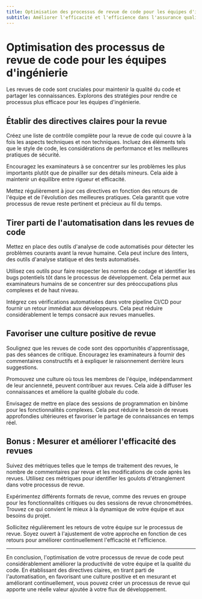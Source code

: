```yaml
---
title: Optimisation des processus de revue de code pour les équipes d'ingénierie
subtitle: Améliorer l'efficacité et l'efficience dans l'assurance qualité des logiciels
---
```


# Optimisation des processus de revue de code pour les équipes d'ingénierie

Les revues de code sont cruciales pour maintenir la qualité du code et partager les connaissances. Explorons des stratégies pour rendre ce processus plus efficace pour les équipes d'ingénierie.

## Établir des directives claires pour la revue

Créez une liste de contrôle complète pour la revue de code qui couvre à la fois les aspects techniques et non techniques. Incluez des éléments tels que le style de code, les considérations de performance et les meilleures pratiques de sécurité.

Encouragez les examinateurs à se concentrer sur les problèmes les plus importants plutôt que de pinailler sur des détails mineurs. Cela aide à maintenir un équilibre entre rigueur et efficacité.

Mettez régulièrement à jour ces directives en fonction des retours de l'équipe et de l'évolution des meilleures pratiques. Cela garantit que votre processus de revue reste pertinent et précieux au fil du temps.

## Tirer parti de l'automatisation dans les revues de code

Mettez en place des outils d'analyse de code automatisés pour détecter les problèmes courants avant la revue humaine. Cela peut inclure des linters, des outils d'analyse statique et des tests automatisés.

Utilisez ces outils pour faire respecter les normes de codage et identifier les bugs potentiels tôt dans le processus de développement. Cela permet aux examinateurs humains de se concentrer sur des préoccupations plus complexes et de haut niveau.

Intégrez ces vérifications automatisées dans votre pipeline CI/CD pour fournir un retour immédiat aux développeurs. Cela peut réduire considérablement le temps consacré aux revues manuelles.

## Favoriser une culture positive de revue

Soulignez que les revues de code sont des opportunités d'apprentissage, pas des séances de critique. Encouragez les examinateurs à fournir des commentaires constructifs et à expliquer le raisonnement derrière leurs suggestions.

Promouvez une culture où tous les membres de l'équipe, indépendamment de leur ancienneté, peuvent contribuer aux revues. Cela aide à diffuser les connaissances et améliore la qualité globale du code.

Envisagez de mettre en place des sessions de programmation en binôme pour les fonctionnalités complexes. Cela peut réduire le besoin de revues approfondies ultérieures et favoriser le partage de connaissances en temps réel.

## Bonus : Mesurer et améliorer l'efficacité des revues

Suivez des métriques telles que le temps de traitement des revues, le nombre de commentaires par revue et les modifications de code après les revues. Utilisez ces métriques pour identifier les goulots d'étranglement dans votre processus de revue.

Expérimentez différents formats de revue, comme des revues en groupe pour les fonctionnalités critiques ou des sessions de revue chronométrées. Trouvez ce qui convient le mieux à la dynamique de votre équipe et aux besoins du projet.

Sollicitez régulièrement les retours de votre équipe sur le processus de revue. Soyez ouvert à l'ajustement de votre approche en fonction de ces retours pour améliorer continuellement l'efficacité et l'efficience.

---

En conclusion, l'optimisation de votre processus de revue de code peut considérablement améliorer la productivité de votre équipe et la qualité du code. En établissant des directives claires, en tirant parti de l'automatisation, en favorisant une culture positive et en mesurant et améliorant continuellement, vous pouvez créer un processus de revue qui apporte une réelle valeur ajoutée à votre flux de développement.
